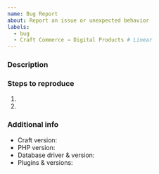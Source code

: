 ```yaml
---
name: Bug Report
about: Report an issue or unexpected behavior
labels:
  - bug
  - Craft Commerce → Digital Products # Linear
---
```


### Description



### Steps to reproduce

1.
2.

### Additional info

- Craft version:
- PHP version:
- Database driver & version:
- Plugins & versions:
